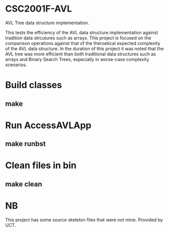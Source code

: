 # CSC2001F-AVL

AVL Tree data structure implementation.

This tests the efficiency of the AVL data structure implementation against tradition data strcutures such as arrays. This project is focused on the comparison operations against that of the theroetical expected complexity of the AVL data structure. In the duration of this project it was noted that the AVL tree was more efficient than both traditional data structures such as arrays and Binary Search Trees, especially in worse-case complexity scenarios.

# Build classes

## make 

# Run AccessAVLApp

## make runbst

# Clean files in bin

## make clean

# NB

This project has some source skeleton files that were not mine. Provided by UCT.
